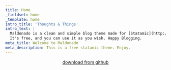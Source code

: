 ```yaml
---
title: Home
_fieldset: home
_template: home
intro_title: 'Thoughts & Things'
intro_text: |
  Maldonado is a clean and simple blog theme made for [Statamic](http://statamic.com).  
  It's free, and you can use it as you wish. Happy Blogging.
meta_title: Welcome to Maldonado
meta_description: This is a free statamic theme. Enjoy.
---
```

<div style="text-align: center;">
<a href="https://github.com/thesherps" class="btn btn-large"><i class="fa fa-arrow-circle-o-down"></i> download from github</a>
</div>